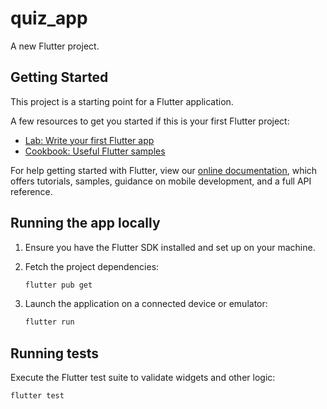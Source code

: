 # quiz_app

A new Flutter project.

## Getting Started

This project is a starting point for a Flutter application.

A few resources to get you started if this is your first Flutter project:

- [Lab: Write your first Flutter app](https://flutter.dev/docs/get-started/codelab)
- [Cookbook: Useful Flutter samples](https://flutter.dev/docs/cookbook)

For help getting started with Flutter, view our
[online documentation](https://flutter.dev/docs), which offers tutorials,
samples, guidance on mobile development, and a full API reference.

## Running the app locally

1. Ensure you have the Flutter SDK installed and set up on your machine.
2. Fetch the project dependencies:

   ```sh
   flutter pub get
   ```

3. Launch the application on a connected device or emulator:

   ```sh
   flutter run
   ```

## Running tests

Execute the Flutter test suite to validate widgets and other logic:

```sh
flutter test
```

